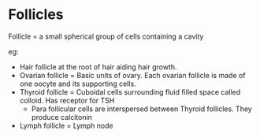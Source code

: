 # Follicles

Follicle = a small spherical group of cells containing a cavity

eg: 
- Hair follicle at the root of hair aiding hair growth.
- Ovarian follicle = Basic units of ovary. Each ovarian follicle is made of one oocyte and its supporting cells.
- Thyroid follicle = Cuboidal cells surrounding fluid filled space called colloid. Has receptor for TSH
  - Para follicular cells are interspersed between Thyroid follicles. They produce calcitonin
- Lymph follicle = Lymph node